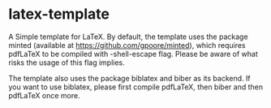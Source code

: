 # latex-template
A Simple template for LaTeX. By default, the template uses the package minted (available at https://github.com/gpoore/minted), which requires pdfLaTeX to be compiled with -shell-escape flag. Please be aware of what risks the usage of this flag implies.

The template also uses the package biblatex and biber as its backend. If you want to use biblatex, please first compile pdfLaTeX, then biber and then pdfLaTeX once more.
